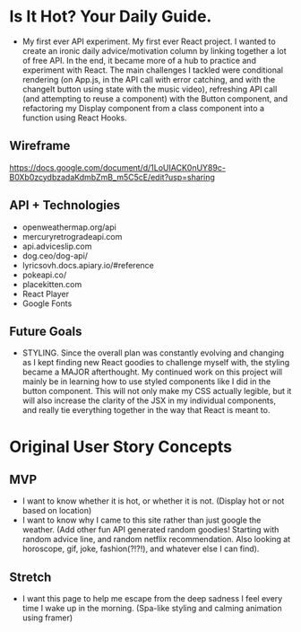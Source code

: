 # Is It Hot? Your Daily Guide.

+ My first ever API experiment. My first ever React project. I wanted to create an ironic daily advice/motivation column by linking together a lot of free API. In the end, it became more of a hub to practice and experiment with React. The main challenges I tackled were conditional rendering (on App.js, in the API call with error catching, and with the changeIt button using state with the music video), refreshing API call (and attempting to reuse a component) with the Button component, and refactoring my Display component from a class component into a function using React Hooks. 

## Wireframe
https://docs.google.com/document/d/1LoUIACK0nUY89c-B0Xb0zcydbzadaKdmbZmB_m5C5cE/edit?usp=sharing

## API + Technologies
- openweathermap.org/api
- mercuryretrogradeapi.com
- api.adviceslip.com
- dog.ceo/dog-api/
- lyricsovh.docs.apiary.io/#reference
- pokeapi.co/
- placekitten.com
- React Player
- Google Fonts

## Future Goals
+ STYLING. Since the overall plan was constantly evolving and changing as I kept finding new React goodies to challenge myself with, the styling became a MAJOR afterthought. My continued work on this project will mainly be in learning how to use styled components like I did in the button component. This will not only make my CSS actually legible, but it will also increase the clarity of the JSX in my individual components, and really tie everything together in the way that React is meant to. 

# Original User Story Concepts
## MVP
- I want to know whether it is hot, or whether it is not. (Display hot or not based on location)
- I want to know why I came to this site rather than just google the weather. (Add other fun API generated random goodies! Starting with random advice line, and random netflix recommendation. Also looking at horoscope, gif, joke, fashion(?!?!), and whatever else I can find).

## Stretch
- I want this page to help me escape from the deep sadness I feel every time I wake up in the morning. (Spa-like styling and calming animation using framer)